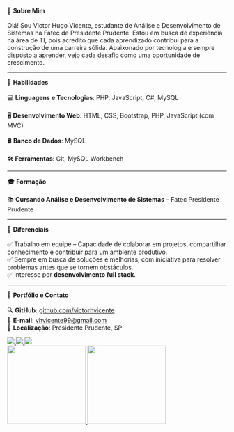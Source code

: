 🌟 **Sobre Mim** <br><br>
Olá! Sou Victor Hugo Vicente, estudante de Análise e Desenvolvimento de Sistemas na Fatec de Presidente Prudente. Estou em busca de experiência na área de TI, pois acredito que cada aprendizado contribui para a construção de uma carreira sólida. Apaixonado por tecnologia e sempre disposto a aprender, vejo cada desafio como uma oportunidade de crescimento.

<hr>  

🚀 **Habilidades** <br><br>
💻 **Linguagens e Tecnologias**: PHP, JavaScript, C#, MySQL <br><br>
🖥️ **Desenvolvimento Web**: HTML, CSS, Bootstrap, PHP, JavaScript (com MVC) <br><br>
🛢️ **Banco de Dados**: MySQL <br><br>
🛠️ **Ferramentas**: Git, MySQL Workbench  

<hr>  

🎓 **Formação** <br><br>
📚 **Cursando Análise e Desenvolvimento de Sistemas** – Fatec Presidente Prudente  

<hr>  

🎯 **Diferenciais** <br><br>
✅ Trabalho em equipe – Capacidade de colaborar em projetos, compartilhar conhecimento e contribuir para um ambiente produtivo. <br>
✅ Sempre em busca de soluções e melhorias, com iniciativa para resolver problemas antes que se tornem obstáculos. <br>
✅ Interesse por **desenvolvimento full stack**.  

<hr>  

🔗 **Portfólio e Contato** <br><br>
🔍 **GitHub**: [github.com/victorhvicente](https://github.com/victorhvicente) <br>
📧 **E-mail**: vhvicente99@gmail.com <br>
📍 **Localização**: Presidente Prudente, SP  


<div>
<a href="mailto:vhvicente99@gmail.com">
<img src="https://img.shields.io/badge/Gmail-D14836?style=for-the-badge&logo=gmail&logoColor=white" target="_blank">
</a>
 
<a href="http://www.linkedin.com/in/victor-hugo-vicente-78ba5b351" target="_blank">
<img src="https://img.shields.io/badge/-LinkedIn-%230077B5?style=for-the-badge&logo=linkedin&logoColor=white">
</a>

<a href="https://www.instagram.com/vhvicente_" target="_blank">
<img src="https://img.shields.io/badge/-Instagram-%23E4405F?style=for-the-badge&logo=instagram&logoColor=white">
</a>
 <div>
<a href="https://github.com/victorhvicente">
<img height="180em" src="https://github-readme-stats.vercel.app/api/top-langs/?username=victorhvicente&layout=compact&langs_count=7&theme=dracula"/>
<img height="180em" src="https://github-readme-stats.vercel.app/api?username=victorhvicente&show_icons=true&theme=dracula&include_all_commits=true&count_private=true"/>
</a>
</div>
<div/>
